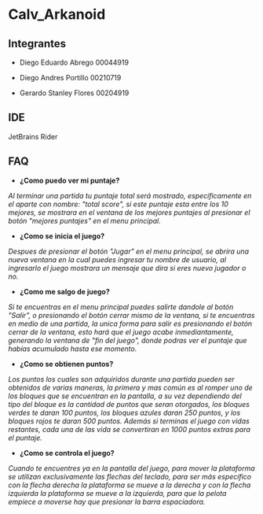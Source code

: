 # Calv_Arkanoid
## Integrantes

* Diego Eduardo Abrego 00044919

* Diego Andres Portillo 00210719

* Gerardo Stanley Flores 00204919

## IDE
JetBrains Rider
## FAQ

-  __¿Como puedo ver mi puntaje?__

_Al terminar una partida tu puntaje total será mostrado, específicamente en el aparte con nombre: "total score", si este puntaje esta entre los 10 mejores, se mostrara en el ventana de los mejores puntajes al presionar el botón "mejores puntajes" en el menu principal._

- __¿Como se inicia el juego?__

_Despues de presionar el botón "Jugar" en el menu principal, se abrira una nueva ventana en la cual puedes ingresar tu nombre de usuario, al ingresarlo el juego mostrara un mensaje que dira si eres nuevo jugador o no._

- __¿Como me salgo de juego?__

_Si te encuentras en el menu principal puedes salirte dandole al botón "Salir", o presionando el botón cerrar mismo de la ventana, si te encuentras en medio de una partida, la unica forma para salir es presionando el botón cerrar de la ventana, esto hará que el juego acabe inmediantamente, generando la ventana de "fin del juego", donde podras ver el puntaje que habías acumulado hasta ese momento._

- __¿Como se obtienen puntos?__

_Los puntos los cuales son adquiridos durante una partida pueden ser obtenidos de varias maneras, la primera y mas común es al romper uno de los bloques que se encuentran en la pantalla, a su vez dependiendo del tipo del bloque es la cantidad de puntos que seran otorgados, los bloques verdes te daran 100 puntos, los bloques azules daran 250 puntos, y los bloques rojos te daran 500 puntos. Además si terminas el juego con vidas restantes, cada una de las vida se convertiran en 1000 puntos extras para el puntaje._

- __¿Como se controla el juego?__

_Cuando te encuentres ya en la pantalla del juego, para mover la plataforma se utilizan exclusivamente las flechas del teclado, para ser más específico con la flecha derecha la plataforma se mueve a la derecha y con la flecha izquierda la plataforma se mueve a la izquierda, para que la pelota empiece a moverse hay que presionar la barra espaciadora._
